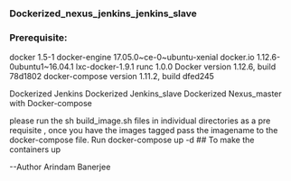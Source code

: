 ### Dockerized_nexus_jenkins_jenkins_slave
### Prerequisite:
docker 1.5-1
docker-engine 17.05.0~ce-0~ubuntu-xenial
docker.io 1.12.6-0ubuntu1~16.04.1
lxc-docker-1.9.1
runc 1.0.0
Docker version 1.12.6, build 78d1802
docker-compose version 1.11.2, build dfed245

Dockerized Jenkins
Dockerized Jenkins_slave
Dockerized Nexus_master
with Docker-compose

please run the sh build_image.sh files in individual directories as a pre requisite , 
once you have the images tagged pass the imagename
to the docker-compose file. Run docker-compose up -d ## To make the containers up

--Author Arindam Banerjee

